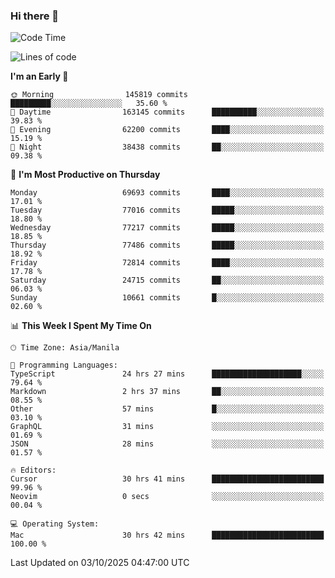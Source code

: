 ### Hi there 👋

<!--START_SECTION:waka-->
![Code Time](http://img.shields.io/badge/Code%20Time-6%2C336%20hrs%2023%20mins-blue)

![Lines of code](https://img.shields.io/badge/From%20Hello%20World%20I%27ve%20Written-140.4%20million%20lines%20of%20code-blue)

**I'm an Early 🐤** 

```text
🌞 Morning                145819 commits      █████████░░░░░░░░░░░░░░░░   35.60 % 
🌆 Daytime                163145 commits      ██████████░░░░░░░░░░░░░░░   39.83 % 
🌃 Evening                62200 commits       ████░░░░░░░░░░░░░░░░░░░░░   15.19 % 
🌙 Night                  38438 commits       ██░░░░░░░░░░░░░░░░░░░░░░░   09.38 % 
```
📅 **I'm Most Productive on Thursday** 

```text
Monday                   69693 commits       ████░░░░░░░░░░░░░░░░░░░░░   17.01 % 
Tuesday                  77016 commits       █████░░░░░░░░░░░░░░░░░░░░   18.80 % 
Wednesday                77217 commits       █████░░░░░░░░░░░░░░░░░░░░   18.85 % 
Thursday                 77486 commits       █████░░░░░░░░░░░░░░░░░░░░   18.92 % 
Friday                   72814 commits       ████░░░░░░░░░░░░░░░░░░░░░   17.78 % 
Saturday                 24715 commits       ██░░░░░░░░░░░░░░░░░░░░░░░   06.03 % 
Sunday                   10661 commits       █░░░░░░░░░░░░░░░░░░░░░░░░   02.60 % 
```


📊 **This Week I Spent My Time On** 

```text
🕑︎ Time Zone: Asia/Manila

💬 Programming Languages: 
TypeScript               24 hrs 27 mins      ████████████████████░░░░░   79.64 % 
Markdown                 2 hrs 37 mins       ██░░░░░░░░░░░░░░░░░░░░░░░   08.55 % 
Other                    57 mins             █░░░░░░░░░░░░░░░░░░░░░░░░   03.10 % 
GraphQL                  31 mins             ░░░░░░░░░░░░░░░░░░░░░░░░░   01.69 % 
JSON                     28 mins             ░░░░░░░░░░░░░░░░░░░░░░░░░   01.57 % 

🔥 Editors: 
Cursor                   30 hrs 41 mins      █████████████████████████   99.96 % 
Neovim                   0 secs              ░░░░░░░░░░░░░░░░░░░░░░░░░   00.04 % 

💻 Operating System: 
Mac                      30 hrs 42 mins      █████████████████████████   100.00 % 
```


 Last Updated on 03/10/2025 04:47:00 UTC
<!--END_SECTION:waka-->


<!--
**rad182/rad182** is a ✨ _special_ ✨ repository because its `README.md` (this file) appears on your GitHub profile.

Here are some ideas to get you started:

- 🔭 I’m currently working on ...
- 🌱 I’m currently learning ...
- 👯 I’m looking to collaborate on ...
- 🤔 I’m looking for help with ...
- 💬 Ask me about ...
- 📫 How to reach me: ...
- 😄 Pronouns: ...
- ⚡ Fun fact: ...
-->
